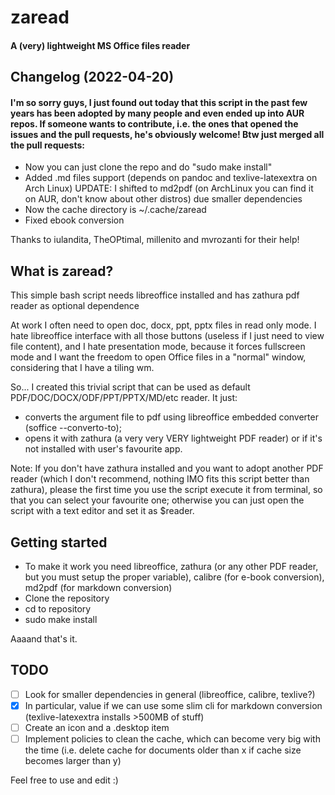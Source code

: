 # zaread

#### A (very) lightweight MS Office files reader

## Changelog (2022-04-20)

#### I'm so sorry guys, I just found out today that this script in the past few years has been adopted by many people and even ended up into AUR repos.  If someone wants to contribute, i.e. the ones that opened the issues and the pull requests, he's obviously welcome! Btw just merged all the pull requests:

- Now you can just clone the repo and do "sudo make install"
- Added .md files support (depends on pandoc and texlive-latexextra on Arch Linux) UPDATE: I shifted to md2pdf (on ArchLinux you can find it on AUR, don't know about other distros) due smaller dependencies
- Now the cache directory is ~/.cache/zaread
- Fixed ebook conversion

Thanks to iulandita, TheOPtimal, millenito and mvrozanti for their help!

## What is zaread?

This simple bash script needs libreoffice installed and has zathura pdf reader as optional dependence

At work I often need to open doc, docx, ppt, pptx files in read only mode. I hate libreoffice interface with all those buttons (useless if I just need to view file content), and I hate presentation mode, because it forces fullscreen mode and I want the freedom to open Office files in a "normal" window, considering that I have a tiling wm.

So... I created this trivial script that can be used as default PDF/DOC/DOCX/ODF/PPT/PPTX/MD/etc reader. It just:

- converts the argument file to pdf using libreoffice embedded converter (soffice --converto-to);
- opens it with zathura (a very very VERY lightweight PDF reader) or if it's not installed with user's favourite app.

Note: If you don't have zathura installed and you want to adopt another PDF reader (which I don't recommend, nothing IMO fits this script better than zathura), please the first time you use the script execute it from terminal, so that you can select your favourite one; otherwise you can just open the script with a text editor and set it as $reader.

## Getting started
- To make it work you need libreoffice, zathura (or any other PDF reader, but you must setup the proper variable), calibre (for e-book conversion), md2pdf (for markdown conversion)
- Clone the repository
- cd to repository
- sudo make install

Aaaand that's it.

## TODO
- [ ] Look for smaller dependencies in general (libreoffice, calibre, texlive?)
- [x] In particular, value if we can use some slim cli for markdown conversion (texlive-latexextra installs >500MB of stuff)
- [ ] Create an icon and a .desktop item
- [ ] Implement policies to clean the cache, which can become very big with the time (i.e. delete cache for documents older than x if cache size becomes larger than y)

Feel free to use and edit :)

